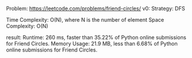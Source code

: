 Problem: https://leetcode.com/problems/friend-circles/
v0:
Strategy: DFS

Time Complexity: O(N), where  N is the number of element
Space Complexity: O(N)

result:
Runtime: 260 ms, faster than 35.22% of Python online submissions for Friend Circles.
Memory Usage: 21.9 MB, less than 6.68% of Python online submissions for Friend Circles.
